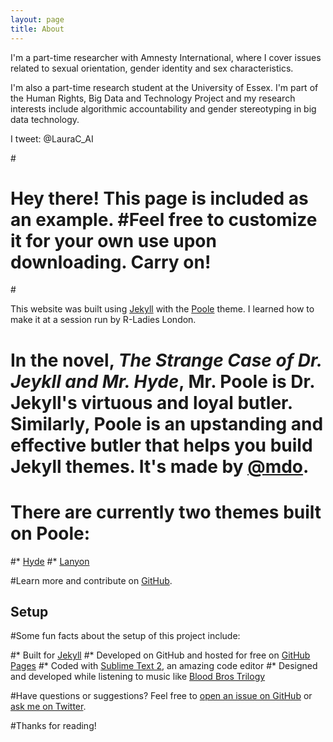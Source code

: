 ```yaml
---
layout: page
title: About
---
```


I'm a part-time researcher with Amnesty International, where I cover issues related to sexual orientation, gender identity and sex characteristics. 

I'm also a part-time research student at the University of Essex. I'm part of the Human Rights, Big Data and Technology Project and my research interests include algorithmic accountability and gender stereotyping in big data technology. 

I tweet: @LauraC_AI


#<p class="message">
#  Hey there! This page is included as an example. #Feel free to customize it for your own use upon downloading. Carry on!
#</p>

This website was built using [Jekyll](http://jekyllrb.com) with the [Poole](https://github.com/poole) theme. I learned how to make it at a session run by R-Ladies London. 

# In the novel, *The Strange Case of Dr. Jeykll and Mr. Hyde*, Mr. Poole is Dr. Jekyll's virtuous and loyal butler. Similarly, Poole is an upstanding and effective butler that helps you build Jekyll themes. It's made by [@mdo](https://twitter.com/mdo).

# There are currently two themes built on Poole:

#* [Hyde](http://hyde.getpoole.com)
#* [Lanyon](http://lanyon.getpoole.com)

#Learn more and contribute on [GitHub](https://github.com/poole).

## Setup


#Some fun facts about the setup of this project include:

#* Built for [Jekyll](http://jekyllrb.com)
#* Developed on GitHub and hosted for free on [GitHub Pages](https://pages.github.com)
#* Coded with [Sublime Text 2](http://sublimetext.com), an amazing code editor
#* Designed and developed while listening to music like [Blood Bros Trilogy](https://soundcloud.com/maddecent/sets/blood-bros-series)

#Have questions or suggestions? Feel free to [open an issue on GitHub](https://github.com/poole/issues/new) or [ask me on Twitter](https://twitter.com/mdo).

#Thanks for reading!
